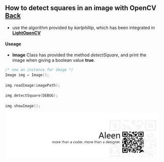 ## How to detect squares in an image with OpenCV [Back](./qa.md)

- use the algorithm provided by *karlphillip*, which has been integrated in [**LightOpenCV**](https://github.com/aleen42/LightOpenCV)

#### Useage

- **Image** Class has provided the method *detectSquare*, and print the image when giving a boolean value **true**.

```cpp
/* new an instance for Image */
Image img = Image();

img.readImage(imagePath);

img.detectSquare(DEBUG);

img.showImage();

```


<a href="http://aleen42.github.io/" target="_blank" ><img src="./../pic/tail.gif"></a>
